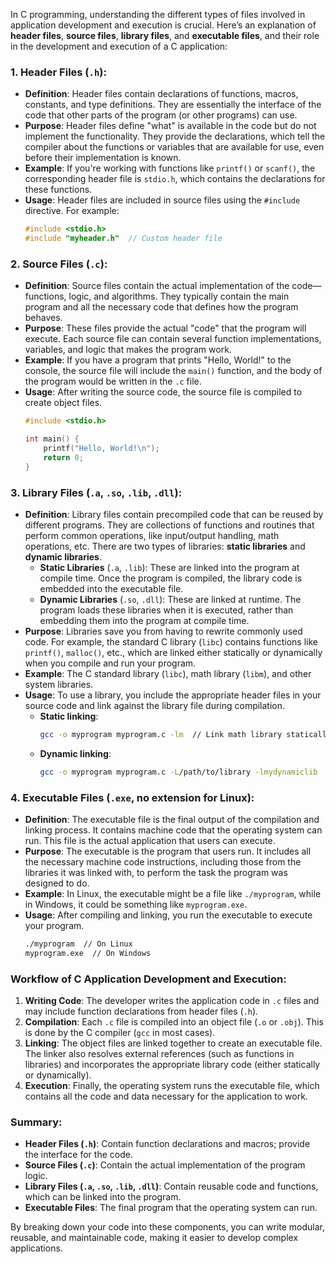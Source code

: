 In C programming, understanding the different types of files involved in application development and execution is crucial. Here’s an explanation of **header files**, **source files**, **library files**, and **executable files**, and their role in the development and execution of a C application:

### 1. **Header Files (`.h`)**:
- **Definition**: Header files contain declarations of functions, macros, constants, and type definitions. They are essentially the interface of the code that other parts of the program (or other programs) can use.
- **Purpose**: Header files define "what" is available in the code but do not implement the functionality. They provide the declarations, which tell the compiler about the functions or variables that are available for use, even before their implementation is known.
- **Example**: If you're working with functions like `printf()` or `scanf()`, the corresponding header file is `stdio.h`, which contains the declarations for these functions.
- **Usage**: Header files are included in source files using the `#include` directive. For example:
  ```c
  #include <stdio.h>
  #include "myheader.h"  // Custom header file
  ```

### 2. **Source Files (`.c`)**:
- **Definition**: Source files contain the actual implementation of the code—functions, logic, and algorithms. They typically contain the main program and all the necessary code that defines how the program behaves.
- **Purpose**: These files provide the actual "code" that the program will execute. Each source file can contain several function implementations, variables, and logic that makes the program work.
- **Example**: If you have a program that prints "Hello, World!" to the console, the source file will include the `main()` function, and the body of the program would be written in the `.c` file.
- **Usage**: After writing the source code, the source file is compiled to create object files.
  ```c
  #include <stdio.h>

  int main() {
      printf("Hello, World!\n");
      return 0;
  }
  ```

### 3. **Library Files (`.a`, `.so`, `.lib`, `.dll`)**:
- **Definition**: Library files contain precompiled code that can be reused by different programs. They are collections of functions and routines that perform common operations, like input/output handling, math operations, etc. There are two types of libraries: **static libraries** and **dynamic libraries**.
  - **Static Libraries** (`.a`, `.lib`): These are linked into the program at compile time. Once the program is compiled, the library code is embedded into the executable file.
  - **Dynamic Libraries** (`.so`, `.dll`): These are linked at runtime. The program loads these libraries when it is executed, rather than embedding them into the program at compile time.
- **Purpose**: Libraries save you from having to rewrite commonly used code. For example, the standard C library (`libc`) contains functions like `printf()`, `malloc()`, etc., which are linked either statically or dynamically when you compile and run your program.
- **Example**: The C standard library (`libc`), math library (`libm`), and other system libraries.
- **Usage**: To use a library, you include the appropriate header files in your source code and link against the library file during compilation.
  - **Static linking**:
    ```bash
    gcc -o myprogram myprogram.c -lm  // Link math library statically
    ```
  - **Dynamic linking**:
    ```bash
    gcc -o myprogram myprogram.c -L/path/to/library -lmydynamiclib
    ```

### 4. **Executable Files (`.exe`, no extension for Linux)**:
- **Definition**: The executable file is the final output of the compilation and linking process. It contains machine code that the operating system can run. This file is the actual application that users can execute.
- **Purpose**: The executable is the program that users run. It includes all the necessary machine code instructions, including those from the libraries it was linked with, to perform the task the program was designed to do.
- **Example**: In Linux, the executable might be a file like `./myprogram`, while in Windows, it could be something like `myprogram.exe`.
- **Usage**: After compiling and linking, you run the executable to execute your program.
  ```bash
  ./myprogram  // On Linux
  myprogram.exe  // On Windows
  ```

### Workflow of C Application Development and Execution:
1. **Writing Code**: The developer writes the application code in `.c` files and may include function declarations from header files (`.h`).
2. **Compilation**: Each `.c` file is compiled into an object file (`.o` or `.obj`). This is done by the C compiler (`gcc` in most cases).
3. **Linking**: The object files are linked together to create an executable file. The linker also resolves external references (such as functions in libraries) and incorporates the appropriate library code (either statically or dynamically).
4. **Execution**: Finally, the operating system runs the executable file, which contains all the code and data necessary for the application to work.

### Summary:
- **Header Files (`.h`)**: Contain function declarations and macros; provide the interface for the code.
- **Source Files (`.c`)**: Contain the actual implementation of the program logic.
- **Library Files (`.a`, `.so`, `.lib`, `.dll`)**: Contain reusable code and functions, which can be linked into the program.
- **Executable Files**: The final program that the operating system can run.

By breaking down your code into these components, you can write modular, reusable, and maintainable code, making it easier to develop complex applications.